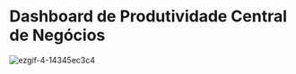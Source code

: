 # Dashboard de Produtividade Central de Negócios
![ezgif-4-14345ec3c4](https://user-images.githubusercontent.com/34588048/210277288-e213c900-e749-4c4e-a095-f91fdabecfa1.gif)